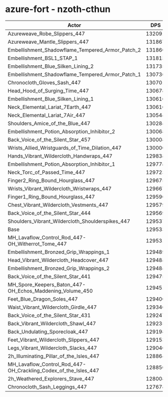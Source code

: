 # azure-fort - nzoth-cthun
| Actor | DPS | Increase |
|---|:---:|:---:|
|Azureweave_Robe_Slippers_447|132091|1.97%|
|Azureweave_Mantle_Slippers_447|131867|1.80%|
|Embellishment_Shadowflame_Tempered_Armor_Patch_2|131860|1.80%|
|Embellishment_BSL1_STAP_1|131813|1.76%|
|Embellishment_Blue_Silken_Lining_2|131735|1.70%|
|Embellishment_Shadowflame_Tempered_Armor_Patch_1|130736|0.93%|
|Chronocloth_Gloves_Sash_447|130701|0.90%|
|Head_Hood_of_Surging_Time_447|130678|0.88%|
|Embellishment_Blue_Silken_Lining_1|130616|0.84%|
|Neck_Elemental_Lariat_7Earth_447|130616|0.84%|
|Neck_Elemental_Lariat_7Air_447|130544|0.78%|
|Shoulders_Amice_of_the_Blue_447|130284|0.58%|
|Embellishment_Potion_Absorption_Inhibitor_2|130068|0.41%|
|Back_Voice_of_the_Silent_Star_457|130008|0.37%|
|Wrists_Allied_Wristguards_of_Time_Dilation_447|130000|0.36%|
|Hands_Vibrant_Wildercloth_Handwraps_447|129838|0.24%|
|Embellishment_Potion_Absorption_Inhibitor_1|129778|0.19%|
|Neck_Torc_of_Passed_Time_447|129723|0.15%|
|Finger2_Ring_Bound_Hourglass_447|129675|0.11%|
|Wrists_Vibrant_Wildercloth_Wristwraps_447|129667|0.10%|
|Finger1_Ring_Bound_Hourglass_447|129590|0.04%|
|Chest_Vibrant_Wildercloth_Vestments_447|129579|0.04%|
|Back_Voice_of_the_Silent_Star_444|129569|0.03%|
|Shoulders_Vibrant_Wildercloth_Shoulderspikes_447|129537|0.00%|
|Base|129533|0.00%|
|MH_Lavaflow_Control_Rod_447-OH_Witherrot_Tome_447|129531|0.00%|
|Embellishment_Bronzed_Grip_Wrappings_1|129489|-0.03%|
|Head_Vibrant_Wildercloth_Headcover_447|129488|-0.03%|
|Embellishment_Bronzed_Grip_Wrappings_2|129484|-0.04%|
|Back_Voice_of_the_Silent_Star_441|129475|-0.04%|
|MH_Spore_Keepers_Baton_447-OH_Echos_Maddening_Volume_450|129451|-0.06%|
|Feet_Blue_Dragon_Soles_447|129400|-0.10%|
|Waist_Vibrant_Wildercloth_Girdle_447|129346|-0.14%|
|Back_Voice_of_the_Silent_Star_431|129247|-0.22%|
|Back_Vibrant_Wildercloth_Shawl_447|129235|-0.23%|
|Back_Undulating_Sporecloak_447|129198|-0.26%|
|Feet_Vibrant_Wildercloth_Slippers_447|129153|-0.29%|
|Legs_Vibrant_Wildercloth_Slacks_447|129040|-0.38%|
|2h_Illuminating_Pillar_of_the_Isles_447|128864|-0.52%|
|MH_Lavaflow_Control_Rod_447-OH_Crackling_Codex_of_the_Isles_447|128850|-0.53%|
|2h_Weathered_Explorers_Stave_447|128008|-1.18%|
|Chronocloth_Sash_Leggings_447|127678|-1.43%|
